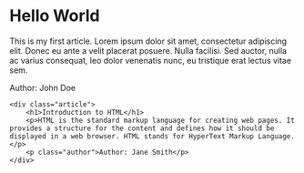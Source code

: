 <body>
    <div class="article">
        <h1>Hello World</h1>
        <p>This is my first article. Lorem ipsum dolor sit amet, consectetur adipiscing elit. Donec eu ante a velit placerat posuere. Nulla facilisi. Sed auctor, nulla ac varius consequat, leo dolor venenatis nunc, eu tristique erat lectus vitae sem.</p>
        <p class="author">Author: John Doe</p>
    </div>

    <div class="article">
        <h1>Introduction to HTML</h1>
        <p>HTML is the standard markup language for creating web pages. It provides a structure for the content and defines how it should be displayed in a web browser. HTML stands for HyperText Markup Language.</p>
        <p class="author">Author: Jane Smith</p>
    </div>
